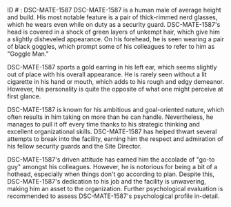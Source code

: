 ID # : DSC-MATE-1587
DSC-MATE-1587 is a human male of average height and build. His most notable feature is a pair of thick-rimmed nerd glasses, which he wears even while on duty as a security guard. DSC-MATE-1587's head is covered in a shock of green layers of unkempt hair, which give him a slightly disheveled appearance. On his forehead, he is seen wearing a pair of black goggles, which prompt some of his colleagues to refer to him as "Goggle Man."

DSC-MATE-1587 sports a gold earring in his left ear, which seems slightly out of place with his overall appearance. He is rarely seen without a lit cigarette in his hand or mouth, which adds to his rough and edgy demeanor. However, his personality is quite the opposite of what one might perceive at first glance.

DSC-MATE-1587 is known for his ambitious and goal-oriented nature, which often results in him taking on more than he can handle. Nevertheless, he manages to pull it off every time thanks to his strategic thinking and excellent organizational skills. DSC-MATE-1587 has helped thwart several attempts to break into the facility, earning him the respect and admiration of his fellow security guards and the Site Director.

DSC-MATE-1587's driven attitude has earned him the accolade of "go-to guy" amongst his colleagues. However, he is notorious for being a bit of a hothead, especially when things don't go according to plan. Despite this, DSC-MATE-1587's dedication to his job and the facility is unwavering, making him an asset to the organization. Further psychological evaluation is recommended to assess DSC-MATE-1587's psychological profile in-detail.